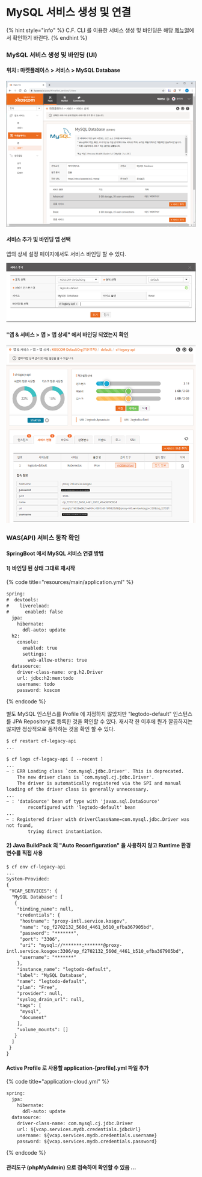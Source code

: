 # MySQL 서비스 생성 및 연결

{% hint style="info" %}
C.F. CLI 를 이용한 서비스 생성 및 바인딩은 해당 [메뉴얼](../../service/mysql/mysql-sub-2.md)에서 확인하기 바란다.
{% endhint %}

### MySQL 서비스 생성 및 바인딩 \(UI\)

#### 위치 : 마켓플레이스 &gt; 서비스 &gt;  MySQL Database

![](../../.gitbook/assets/image%20%28173%29.png)

#### 서비스 추가 및 바인딩 앱 선택

 앱의 상세 설정 페이지에서도 서비스 바인딩 할 수 있다. 

![](../../.gitbook/assets/image%20%28174%29.png)

#### "앱 & 서비스 &gt; 앱 &gt; 앱 상세" 에서 바인딩 되었는지 확인 

![](../../.gitbook/assets/image%20%28172%29.png)

### WAS\(API\) 서비스 동작 확인

#### SpringBoot 에서 MySQL 서비스 연결 방법

#### 1\) 바인딩 된 상태 그대로 재시작 

{% code title="resources/main/application.yml" %}
```text
spring:
#  devtools:
#    livereload:
#      enabled: false
  jpa:
    hibernate:
      ddl-auto: update
  h2:
    console:
      enabled: true
      settings:
        web-allow-others: true
  datasource:
    driver-class-name: org.h2.Driver
    url: jdbc:h2:mem:todo
    username: todo
    password: koscom
```
{% endcode %}

별도 MySQL 인스턴스를 Profile 에 지정하지 않았지만 "legtodo-default" 인스턴스를 JPA Repository로 등록한 것을 확인할 수 있다.  재시작 한 이후에 뭔가 깔끔하지는 않지만 정상적으로 동작하는 것을 확인 할 수 있다. 

```text
$ cf restart cf-legacy-api
...

$ cf logs cf-legacy-api [ --recent ]
...
~ : ERR Loading class `com.mysql.jdbc.Driver'. This is deprecated. 
    The new driver class is `com.mysql.cj.jdbc.Driver'. 
    The driver is automatically registered via the SPI and manual loading of the driver class is generally unnecessary.
...
~ : 'dataSource' bean of type with 'javax.sql.DataSource' 
        reconfigured with 'legtodo-default' bean
...        
~ : Registered driver with driverClassName=com.mysql.jdbc.Driver was not found, 
        trying direct instantiation.
```

#### 2\) Java BuildPack 의 "Auto Reconfiguration" 을 사용하지 않고 Runtime 환경 변수를 직접 사용

```text
$ cf env cf-legacy-api
...
System-Provided:
{
 "VCAP_SERVICES": {
  "MySQL Database": [
   {
    "binding_name": null,
    "credentials": {
     "hostname": "proxy-intl.service.kosgov",
     "name": "op_f2702132_560d_4461_b510_efba367905bd",
     "password": "*******",
     "port": "3306",
     "uri": "mysql://*******:*******@proxy-intl.service.kosgov:3306/op_f2702132_560d_4461_b510_efba367905bd",
     "username": "*******"
    },
    "instance_name": "legtodo-default",
    "label": "MySQL Database",
    "name": "legtodo-default",
    "plan": "Free",
    "provider": null,
    "syslog_drain_url": null,
    "tags": [
     "mysql",
     "document"
    ],
    "volume_mounts": []
   }
  ]
 }
}

```

#### Active Profile 로 사용할 application-\[profile\].yml 파일 추가 

{% code title="application-cloud.yml" %}
```text
spring:
  jpa:
    hibernate:
      ddl-auto: update
  datasource:
    driver-class-name: com.mysql.cj.jdbc.Driver
    url: ${vcap.services.mydb.credentials.jdbcUrl}
    username: ${vcap.services.mydb.credentials.username}
    password: ${vcap.services.mydb.credentials.password}
```
{% endcode %}

#### 관리도구 \(phpMyAdmin\) 으로 접속하여 확인할 수 있음 ... 

